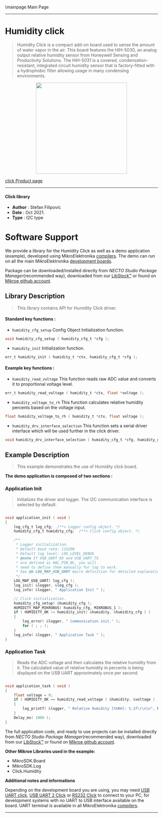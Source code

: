 \mainpage Main Page

---
# Humidity click

> Humidity Click is a compact add-on board used to sense the amount of water vapor in the air. This board features the HIH-5030, an analog output relative humidity sensor from Honeywell Sensing and Productivity Solutions. The HIH-5031 is a covered, condensation-resistant, integrated circuit humidity sensor that is factory-fitted with a hydrophobic filter allowing usage in many condensing environments.

<p align="center">
  <img src="https://download.mikroe.com/images/click_for_ide/humidity_click.png" height=300px>
</p>

[click Product page](https://www.mikroe.com/humidity-click)

---


#### Click library

- **Author**        : Stefan Filipovic
- **Date**          : Oct 2021.
- **Type**          : I2C type


# Software Support

We provide a library for the Humidity Click
as well as a demo application (example), developed using MikroElektronika
[compilers](https://www.mikroe.com/necto-studio).
The demo can run on all the main MikroElektronika [development boards](https://www.mikroe.com/development-boards).

Package can be downloaded/installed directly from *NECTO Studio Package Manager*(recommended way), downloaded from our [LibStock&trade;](https://libstock.mikroe.com) or found on [Mikroe github account](https://github.com/MikroElektronika/mikrosdk_click_v2/tree/master/clicks).

## Library Description

> This library contains API for Humidity Click driver.

#### Standard key functions :

- `humidity_cfg_setup` Config Object Initialization function.
```c
void humidity_cfg_setup ( humidity_cfg_t *cfg );
```

- `humidity_init` Initialization function.
```c
err_t humidity_init ( humidity_t *ctx, humidity_cfg_t *cfg );
```

#### Example key functions :

- `humidity_read_voltage` This function reads raw ADC value and converts it to proportional voltage level.
```c
err_t humidity_read_voltage ( humidity_t *ctx, float *voltage );
```

- `humidity_voltage_to_rh` This function calculates relative humidity percents based on the voltage input.
```c
float humidity_voltage_to_rh ( humidity_t *ctx, float voltage );
```

- `humidity_drv_interface_selection` This function sets a serial driver interface which will be used further in the click driver.
```c
void humidity_drv_interface_selection ( humidity_cfg_t *cfg, humidity_drv_t drv_sel );
```

## Example Description

> This example demonstrates the use of Humidity click board.

**The demo application is composed of two sections :**

### Application Init

> Initializes the driver and logger. The I2C communication interface is selected by default.

```c

void application_init ( void )
{
    log_cfg_t log_cfg;  /**< Logger config object. */
    humidity_cfg_t humidity_cfg;  /**< Click config object. */

    /** 
     * Logger initialization.
     * Default baud rate: 115200
     * Default log level: LOG_LEVEL_DEBUG
     * @note If USB_UART_RX and USB_UART_TX 
     * are defined as HAL_PIN_NC, you will 
     * need to define them manually for log to work. 
     * See @b LOG_MAP_USB_UART macro definition for detailed explanation.
     */
    LOG_MAP_USB_UART( log_cfg );
    log_init( &logger, &log_cfg );
    log_info( &logger, " Application Init " );

    // Click initialization.
    humidity_cfg_setup( &humidity_cfg );
    HUMIDITY_MAP_MIKROBUS( humidity_cfg, MIKROBUS_1 );
    if ( HUMIDITY_OK != humidity_init( &humidity, &humidity_cfg ) ) 
    {
        log_error( &logger, " Communication init." );
        for ( ; ; );
    }
    log_info( &logger, " Application Task " );
}

```

### Application Task

> Reads the ADC voltage and then calculates the relative humidity from it.
> The calculated value of relative humidity in percents is being displayed on the USB UART approximately once per second. 

```c

void application_task ( void )
{
    float voltage = 0;
    if ( HUMIDITY_OK == humidity_read_voltage ( &humidity, &voltage ) )
    {
        log_printf( &logger, " Relative Humidity [%%RH]: %.2f\r\n\n", humidity_voltage_to_rh( &humidity, voltage ) );
    }
    Delay_ms( 1000 );
}

```

The full application code, and ready to use projects can be installed directly from *NECTO Studio Package Manager*(recommended way), downloaded from our [LibStock&trade;](https://libstock.mikroe.com) or found on [Mikroe github account](https://github.com/MikroElektronika/mikrosdk_click_v2/tree/master/clicks).

**Other Mikroe Libraries used in the example:**

- MikroSDK.Board
- MikroSDK.Log
- Click.Humidity

**Additional notes and informations**

Depending on the development board you are using, you may need
[USB UART click](https://www.mikroe.com/usb-uart-click),
[USB UART 2 Click](https://www.mikroe.com/usb-uart-2-click) or
[RS232 Click](https://www.mikroe.com/rs232-click) to connect to your PC, for
development systems with no UART to USB interface available on the board. UART
terminal is available in all MikroElektronika
[compilers](https://shop.mikroe.com/compilers).

---
